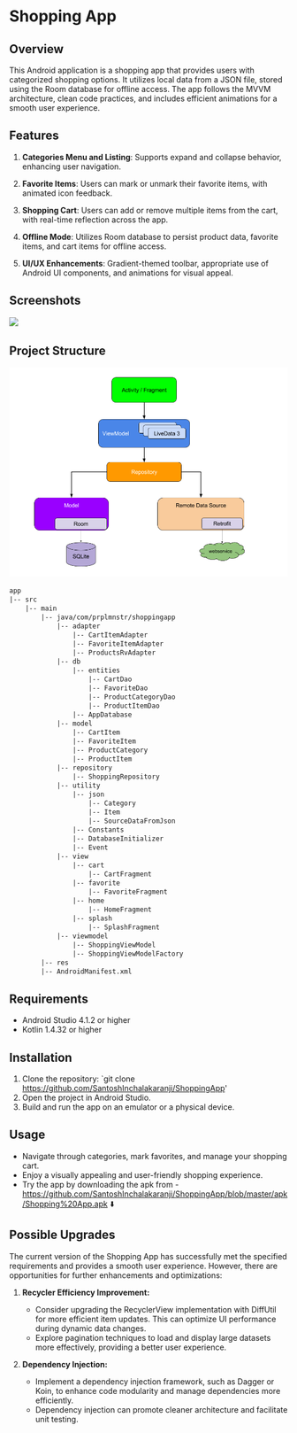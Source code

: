 # Shopping App

## Overview

This Android application is a shopping app that provides users with categorized shopping options. It utilizes local data from a JSON file, stored using the Room database for offline access. The app follows the MVVM architecture, clean code practices, and includes efficient animations for a smooth user experience.

## Features

1. **Categories Menu and Listing**: Supports expand and collapse behavior, enhancing user navigation.

2. **Favorite Items**: Users can mark or unmark their favorite items, with animated icon feedback.

3. **Shopping Cart**: Users can add or remove multiple items from the cart, with real-time reflection across the app.

4. **Offline Mode**: Utilizes Room database to persist product data, favorite items, and cart items for offline access.

5. **UI/UX Enhancements**: Gradient-themed toolbar, appropriate use of Android UI components, and animations for visual appeal.

## Screenshots

<img src="https://github.com/SantoshInchalakaranji/ShoppingApp/blob/master/Screenshots/Web%201920%20%E2%80%93%201.png" />

## Project Structure

<img src="https://github.com/SantoshInchalakaranji/ShoppingApp/blob/master/Screenshots/mvvm.png" /> 

```
app
|-- src
    |-- main
        |-- java/com/prplmnstr/shoppingapp
            |-- adapter
                |-- CartItemAdapter
                |-- FavoriteItemAdapter
                |-- ProductsRvAdapter
            |-- db
                |-- entities
                    |-- CartDao
                    |-- FavoriteDao
                    |-- ProductCategoryDao
                    |-- ProductItemDao
                |-- AppDatabase
            |-- model
                |-- CartItem
                |-- FavoriteItem
                |-- ProductCategory
                |-- ProductItem
            |-- repository
                |-- ShoppingRepository
            |-- utility
                |-- json
                    |-- Category
                    |-- Item
                    |-- SourceDataFromJson
                |-- Constants
                |-- DatabaseInitializer
                |-- Event
            |-- view
                |-- cart
                    |-- CartFragment
                |-- favorite
                    |-- FavoriteFragment
                |-- home
                    |-- HomeFragment
                |-- splash
                    |-- SplashFragment
            |-- viewmodel
                |-- ShoppingViewModel
                |-- ShoppingViewModelFactory
        |-- res
        |-- AndroidManifest.xml
```

## Requirements

- Android Studio 4.1.2 or higher
- Kotlin 1.4.32 or higher

## Installation

1. Clone the repository: `git clone https://github.com/SantoshInchalakaranji/ShoppingApp'
2. Open the project in Android Studio.
3. Build and run the app on an emulator or a physical device.

## Usage

- Navigate through categories, mark favorites, and manage your shopping cart.
- Enjoy a visually appealing and user-friendly shopping experience.
- Try the app by downloading the apk from - https://github.com/SantoshInchalakaranji/ShoppingApp/blob/master/apk/Shopping%20App.apk ⬇️

## Possible Upgrades

The current version of the Shopping App has successfully met the specified requirements and provides a smooth user experience. However, there are opportunities for further enhancements and optimizations:

1. **Recycler Efficiency Improvement:**

   - Consider upgrading the RecyclerView implementation with DiffUtil for more efficient item updates. This can optimize UI performance during dynamic data changes.
   - Explore pagination techniques to load and display large datasets more effectively, providing a better user experience.

2. **Dependency Injection:**
   - Implement a dependency injection framework, such as Dagger or Koin, to enhance code modularity and manage dependencies more efficiently.
   - Dependency injection can promote cleaner architecture and facilitate unit testing.
